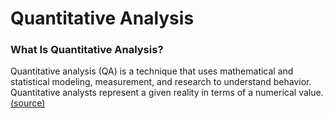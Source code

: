 # Quantitative Analysis
### What Is Quantitative Analysis?
Quantitative analysis (QA) is a technique that uses mathematical and statistical modeling, measurement, and research to understand behavior.
Quantitative analysts represent a given reality in terms of a numerical value.
[(source)](https://www.investopedia.com/terms/q/quantitativeanalysis.asp#:~:text=Quantitative%20analysis%20(QA)%20is%20a,terms%20of%20a%20numerical%20value.)

